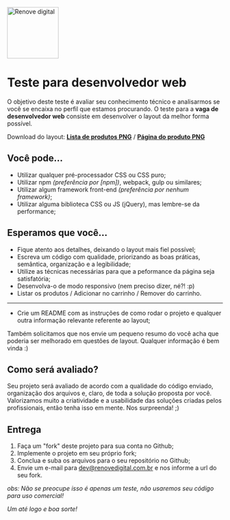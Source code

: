 <img src="https://renovedigital.com.br/wp-content/webp-express/webp-images/uploads/2021/01/Prancheta-2@4x-1536x444.png.webp" alt="Renove digital" width="120"/>


# Teste para desenvolvedor web
O objetivo deste teste é avaliar seu conhecimento técnico e analisarmos se você se encaixa no perfil que estamos procurando. O teste para a **vaga de desenvolvedor web** consiste em desenvolver o layout da melhor forma possível. 

Download do layout: **[Lista de produtos PNG](http://static.renovedigital.com.br/lista-produtos.png)** / **[Página do produto PNG](http://static.renovedigital.com.br/pagina-produto.png)**

## Você pode...

* Utilizar qualquer pré-processador CSS ou CSS puro; 
* Utilizar npm _(preferência por [npm])_, webpack, gulp ou similares;
* Utilizar algum framework front-end _(preferência por nenhum framework)_;
* Utilizar alguma biblioteca CSS ou JS (jQuery), mas lembre-se da performance;

## Esperamos que você...

* Fique atento aos detalhes, deixando o layout mais fiel possível;
* Escreva um código com qualidade, priorizando as boas práticas, semântica, organização e a legibilidade;
* Utilize as técnicas necessárias para que a peformance da página seja satisfatória;
* Desenvolva-o de modo responsivo (nem preciso dizer, né?! :p)
* Listar os produtos / Adicionar no carrinho / Remover do carrinho.
 ---
* Crie um README com as instruções de como rodar o projeto e qualquer outra informação relevante referente ao layout;

Também solicitamos que nos envie um pequeno resumo do você acha que poderia ser melhorado em questões de layout. Qualquer informação é bem vinda :)

## Como será avaliado?

Seu projeto será avaliado de acordo com a qualidade do código enviado, organização dos arquivos e, claro, de toda a solução proposta por você. Valorizamos muito a criatividade e a usabilidade das soluções criadas pelos profissionais, então tenha isso em mente. Nos surpreenda! ;)


## Entrega

1. Faça um "fork" deste projeto para sua conta no Github;
2. Implemente o projeto em seu próprio fork;
3. Conclua e suba os arquivos para o seu repositório no Github;
4. Envie um e-mail para dev@renovedigital.com.br e nos informe a url do seu fork.
 
_obs: Não se preocupe isso é apenas um teste, não usaremos seu código para uso comercial!_

_Um até logo e boa sorte!_
